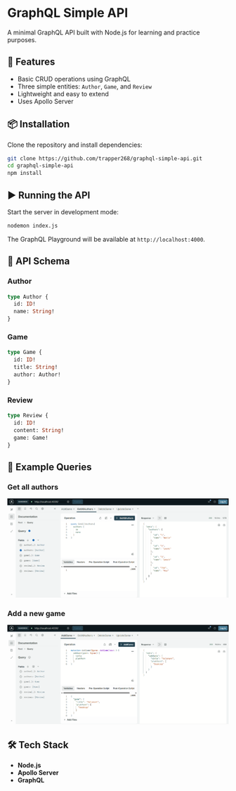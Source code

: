 # GraphQL Simple API  

A minimal GraphQL API built with Node.js for learning and practice purposes.  

## 🚀 Features  
- Basic CRUD operations using GraphQL  
- Three simple entities: `Author`, `Game`, and `Review`  
- Lightweight and easy to extend  
- Uses Apollo Server  

## 📦 Installation  
Clone the repository and install dependencies:  
```sh  
git clone https://github.com/trapper268/graphql-simple-api.git  
cd graphql-simple-api  
npm install  
```  

## ▶️ Running the API  
Start the server in development mode:  
```sh  
nodemon index.js  
```  
The GraphQL Playground will be available at `http://localhost:4000`.  

## 📜 API Schema  
### Author  
```graphql  
type Author {  
  id: ID!  
  name: String!  
}  
```  

### Game  
```graphql  
type Game {  
  id: ID!  
  title: String!  
  author: Author!  
}  
```  

### Review  
```graphql  
type Review {  
  id: ID!  
  content: String!  
  game: Game!  
}  
```  

## 📸 Example Queries  

### Get all authors
![GraphQL Query Example](images/get-all-authors.png)

### Add a new game
![GraphQL Mutation Example](images/add-a-new-game.png)


## 🛠 Tech Stack  
- **Node.js**  
- **Apollo Server**  
- **GraphQL**  
